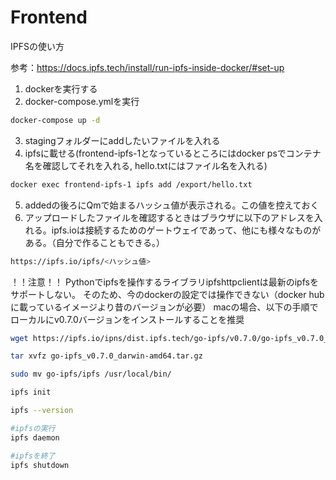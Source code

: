 # Frontend

IPFSの使い方

参考：https://docs.ipfs.tech/install/run-ipfs-inside-docker/#set-up

1. dockerを実行する
2. docker-compose.ymlを実行
```sh
docker-compose up -d
```
3. stagingフォルダーにaddしたいファイルを入れる
4. ipfsに載せる(frontend-ipfs-1となっているところにはdocker psでコンテナ名を確認してそれを入れる, hello.txtにはファイル名を入れる)
```sh
docker exec frontend-ipfs-1 ipfs add /export/hello.txt
```
5. addedの後ろにQmで始まるハッシュ値が表示される。この値を控えておく
6. アップロードしたファイルを確認するときはブラウザに以下のアドレスを入れる。ipfs.ioは接続するためのゲートウェイであって、他にも様々なものがある。（自分で作ることもできる。）
```sh
https://ipfs.io/ipfs/<ハッシュ値>
```

！！注意！！
Pythonでipfsを操作するライブラリipfshttpclientは最新のipfsをサポートしない。
そのため、今のdockerの設定では操作できない（docker hubに載っているイメージより昔のバージョンが必要）
macの場合、以下の手順でローカルにv0.7.0バージョンをインストールすることを推奨

```sh
wget https://ipfs.io/ipns/dist.ipfs.tech/go-ipfs/v0.7.0/go-ipfs_v0.7.0_darwin-amd64.tar.gz

tar xvfz go-ipfs_v0.7.0_darwin-amd64.tar.gz

sudo mv go-ipfs/ipfs /usr/local/bin/

ipfs init

ipfs --version    

#ipfsの実行
ipfs daemon

#ipfsを終了
ipfs shutdown
```
